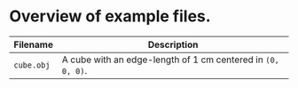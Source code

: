 # Overview of example files.

| Filename | Description |
| --- | --- |
| `cube.obj` | A cube with an edge-length of 1 cm centered in `(0, 0, 0)`. |
